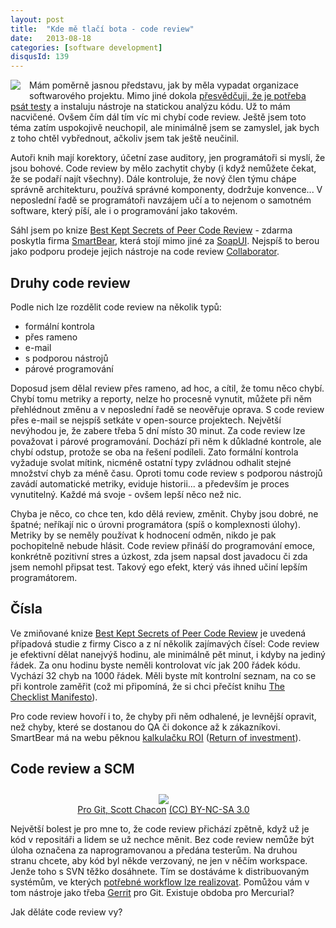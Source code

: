 ```yaml
---
layout: post
title:  "Kde mě tlačí bota - code review"
date:   2013-08-18
categories: [software development]
disqusId: 139
---
```

<div style="float: left; margin: 0 1em 1em 0; text-align: center;"><a href="http://openclipart.org/detail/29647/quality-control:-rejected-by-stijnbern"><img src="http://openclipart.org/image/120px/svg_to_png/29647/QualityControl_rejected2.png" /></a></div>Mám poměrně jasnou představu, jak by měla vypadat organizace softwarového projektu. Mimo jiné dokola <a href="/item/112">přesvědčuji, že je potřeba psát testy</a> a instaluju nástroje na statickou analýzu kódu. Už to mám nacvičené. Ovšem čím dál tím víc mi chybí code review. Ještě jsem toto téma zatím uspokojivě neuchopil, ale minimálně jsem se zamyslel, jak bych z toho chtěl vybřednout, ačkoliv jsem tak ještě neučinil.
<!--more-->

Autoři knih mají korektory, účetní zase auditory, jen programátoři si myslí, že jsou bohové. Code review by mělo zachytit chyby (i když nemůžete čekat, že se podaří najít všechny). Dále kontroluje, že nový člen týmu chápe správně architekturu, používá správné komponenty, dodržuje konvence... V neposlední řadě se programátoři navzájem učí a to nejenom o samotném software, který píší, ale i o programování jako takovém.

Sáhl jsem po knize <a href="http://www2.smartbear.com/Best-Kept-Secrets-Code-Review.html">Best Kept Secrets of Peer Code Review</a> - zdarma poskytla firma <a href="http://smartbear.com/">SmartBear</a>, která stojí mimo jiné za <a href="http://en.wikipedia.org/wiki/SoapUI">SoapUI</a>. Nejspíš to berou jako podporu prodeje jejich nástroje na code review <a href="http://smartbear.com/products/software-development/code-review">Collaborator</a>.

Druhy code review
------

Podle nich lze rozdělit code review na několik typů:

* formální kontrola
* přes rameno
* e-mail
* s podporou nástrojů
* párové programování

Doposud jsem dělal review přes rameno, ad hoc, a cítil, že tomu něco chybí. Chybí tomu metriky a reporty, nelze ho procesně vynutit, můžete při něm přehlédnout změnu a v neposlední řadě se neověřuje oprava. S code review přes e-mail se nejspíš setkáte v open-source projektech. Největší nevýhodou je, že zabere třeba 5&nbsp;dní místo 30&nbsp;minut. Za code review lze považovat i párové programování. Dochází při něm k důkladné kontrole, ale chybí odstup, protože se oba na řešení podíleli. Zato formální kontrola vyžaduje svolat mítink, nicméně ostatní typy zvládnou odhalit stejné množství chyb za méně času. Oproti tomu code review s podporou nástrojů zavádí automatické metriky, eviduje historii... a především je proces vynutitelný. Každé má svoje - ovšem lepší něco než nic.

Chyba je něco, co chce ten, kdo dělá review, změnit. Chyby jsou dobré, ne špatné; neříkají nic o úrovni programátora (spíš o komplexnosti úlohy). Metriky by se neměly používat k hodnocení odměn, nikdo je pak pochopitelně nebude hlásit. Code review přináší do programování emoce, konkrétně pozitivní stres a úzkost, zda jsem napsal dost javadocu či zda jsem nemohl připsat test. Takový ego efekt, který vás ihned učiní lepším programátorem.

Čísla
------

Ve zmiňované knize <a href="http://www2.smartbear.com/Best-Kept-Secrets-Code-Review.html">Best Kept Secrets of Peer Code Review</a> je uvedená případová studie z firmy Cisco a z ní několik zajímavých čísel: Code review je efektivní dělat nanejvýš hodinu, ale minimálně pět minut, i kdyby na jediný řádek. Za onu hodinu byste neměli kontrolovat víc jak 200&nbsp;řádek kódu. Vychází 32&nbsp;chyb na&nbsp;1000&nbsp;řádek. Měli byste mít kontrolní seznam, na co se při kontrole zaměřit (což mi připomíná, že si chci přečíst knihu <a href="http://amzn.to/18CCVqj">The Checklist Manifesto</a>).

Pro code review hovoří i to, že chyby při něm odhalené, je levnější opravit, než chyby, které se dostanou do QA či dokonce až k zákazníkovi. SmartBear má na webu pěknou <a href="http://support.smartbear.com/articles/codecollaborator/roi-calculator/">kalkulačku ROI</a> (<a href="http://en.wikipedia.org/wiki/Return_on_investment">Return of investment</a>).

Code review a SCM
------

<div style="margin: 2em 1em 1em 0em; text-align: center;">
	<a href="http://git-scm.com/book/en/Distributed-Git-Distributed-Workflows#Dictator-and-Lieutenants-Workflow"><img src="http://git-scm.com/figures/18333fig0503-tn.png"></a><br />
	<a href="http://git-scm.com/book/en/Distributed-Git-Distributed-Workflows#Dictator-and-Lieutenants-Workflow">Pro Git, Scott Chacon</a> <a href="http://creativecommons.org/licenses/by-nc-sa/3.0/">(CC) BY-NC-SA 3.0</a>
</div>
Největší bolest je pro mne to, že code review přichází zpětně, když už je kód v repositáři a lidem se už nechce měnit. Bez code review nemůže být úloha označena za naprogramovanou a předána testerům. Na druhou stranu chcete, aby kód byl někde verzovaný, ne jen v něčím workspace. Jenže toho s SVN těžko dosáhnete. Tím se dostáváme k distribuovaným systémům, ve kterých <a href="http://git-scm.com/book/en/Distributed-Git-Distributed-Workflows#Dictator-and-Lieutenants-Workflow">potřebné workflow lze realizovat</a>. Pomůžou vám v tom nástroje jako třeba <a href="https://code.google.com/p/gerrit/">Gerrit</a> pro Git. Existuje obdoba pro Mercurial?

Jak děláte code review vy?